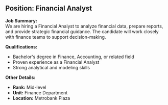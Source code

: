 ## **Position: Financial Analyst**

**Job Summary:**  
We are hiring a Financial Analyst to analyze financial data, prepare reports, and provide strategic financial guidance. The candidate will work closely with finance teams to support decision-making.

**Qualifications:**  
- Bachelor's degree in Finance, Accounting, or related field
- Proven experience as a Financial Analyst
- Strong analytical and modeling skills

**Other Details:**
- **Rank:** Mid-level
- **Unit:** Finance Department
- **Location:** Metrobank Plaza